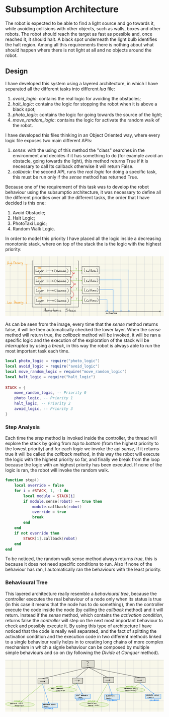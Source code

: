 # Subsumption Architecture
The robot is expected to be able to find a light source and go towards it, while avoiding collisions with other objects, such as walls, boxes and other robots. The robot should reach the target as fast as possible and, once reached it, it should halt. A black spot underneath the light bulb identifies the halt region. Among all this requirements there is nothing about what should happen where there is not light at all and no objects around the robot.

## Design
I have developed this system using a layered architecture, in which I have separated all the different tasks into different *lua* file:
1. *avoid_logic*: contains the real logic for avoiding the obstacles;
2. *halt_logic*: contains the logic for stopping the robot when it is above a black spot;
3. *photo_logic*: contains the logic for going towards the source of the light;
4. *move_random_logic*: contains the logic for activate the random walk of the robot.

I have developed this files thinking in an Object Oriented way, where every logic file exposes two main different APIs:
1. *sense*: with the using of this method the "class" searches in the environment and decides if it has something to do (for example avoid an obstacle, going towards the light), this method returns True if it is necessary to call Its callback otherwise it will return False.
2. *callback*: the second API, runs the *real logic* for doing a specific task, this must be run only if the *sense* method has returned True.

Because one of the requirement of this task was to develop the robot behaviour using the subsumptio architecture, it was necessary to define all the different priorities over all the different tasks, the order that I have decided is this one:
1. Avoid Obstacle;
2. Halt Logic;
3. PhotoTaxi Logic;
4. Random Walk Logic.

In order to model this priority I have placed all the logic inside a decreasing monotonic stack, where on top of the stack the is the logic with the highest priority:

![stack structure](./images/monotonic_stack.png)

As can be seen from the image, every time that the *sense* method returns false, it will be then automatically checked the lower layer. When the *sense* method will return true, the *callback* method will be invoked, it will be ran a specific logic and the execution of the exploration of the stack will be *interrupted* by using a *break*, in this way the robot is always able to run the most important task each time.

```lua
local photo_logic = require("photo_logic")
local avoid_logic = require("avoid_logic")
local move_random_logic = require("move_random_logic")
local halt_logic = require("halt_logic")

STACK = {
	move_random_logic, -- Priority 0
	photo_logic, -- Priority 1
	halt_logic, -- Priority 2
	avoid_logic, -- Priority 3
}
```

### Step Analysis
Each time the *step* method is invoked inside the controller, the thread will explore the stack by going from *top* to *bottom* (from the highest priority to the lowest priority) and for each *logic* we invoke the api *sense*, if it returns true it will be called the *callback* method, in this way the robot will execute the logic with the highest priority so far, and finally we break from the loop because the logic with an highest priority has been executed. If none of the logic is ran, the robot will invoke the random walk.

```lua
function step()
	local override = false
	for i = #STACK, 1, -1 do
		local module = STACK[i]
		if module.sense(robot) == true then
			module.callback(robot)
			override = true
			break
		end
	end
	if not override then
		STACK[1].callback(robot)
	end
end
```

To be noticed, the random walk sense method always returns *true*, this is because it does not need specific conditions to run. Also if none of the behaviour has ran, I automatically ran the behaviours with the least priority.

### Behavioural Tree
This layered architecture really resemble a *behavioural tree*, because the controller executes the real behaviour of a node only when its status is true (in this case it means that the node has to do something), then the controller execute the code inside the node (by calling the *callback* method) and it will return. Instead if the *sense* method, which contains the *activation condition*, returns false the *controller* will step on the next most important behaviour to check and possibly execute it. By using this type of architecture I have noticed that the code is really well separated, and the fact of splitting the activation condition and the execution code in two different methods linked to a single behaviour really helps in to creating long chains of more complex mechanism in which a signle behaviour can be composed by multiple simple behaviours and so on (by following the *Divide et Conquer* method).

![behavioural tree](./images/bt.png)